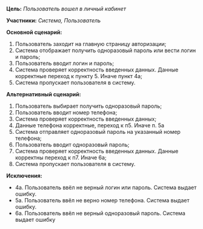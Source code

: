 **Цель:** *Пользователь вошел в личный кабинет*

**Участники:** *Система, Пользователь*

**Основной сценарий:**

1. Пользователь заходит на главную страницу авторизации;
2. Система отображает получить одноразовый пароль или вести логин и пароль;
3. Пользователь вводит логин и пароль;
4. Система проверяет корректность введенных данных. Данные корректные переход к пункту 5. Иначе пункт 4а;
5. Система пропускает пользователя в систему. 

**Альтернативный сценарий:**

1. Пользователь выбирает получить одноразовый пароль;
2. Пользователь вводит номер телефона;
3. Система проверяет корректность введенных данных;
4. Данные телефона корректные, переход к п5. Иначе п. 5а
4. Система отправляет одноразовый пароль на указанный номер телефона;
5. Пользователь вводит одноразовый пароль;
6. Система проверяет корректность введенных данных. Данные корректны переход к п7. Иначе 6а;
7. Система пропускает пользователя в систему.

**Исключения:**

* 4а. Пользователь ввёл не верный логин или пароль. Система выдает ошибку.
* 5а. Пользователь ввёл не верно номер телефона. Система выдает ошибку.
* 6а. Пользователь ввёл не верный одноразовый пароль. Система выдает ошибку
